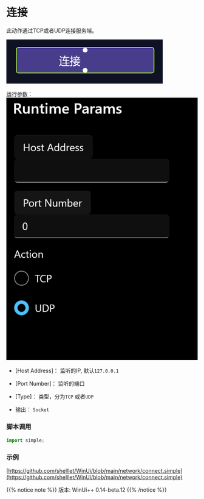 # 连接 
此动作通过TCP或者UDP连接服务端。

![action](./images/07.png 'size=90%')


运行参数：
![param](./images/08.png 'size=90%')


* [Host Address]： 监听的IP, 默认`127.0.0.1`
* [Port Number]： 监听的端口
* [Type]： 类型，分为`TCP` 或者`UDP`

* 输出： `Socket`


### 脚本调用

```python
import simple;

```

### 示例

[https://github.com/shelllet/WinUi/blob/main/network/connect.simple](https://github.com/shelllet/WinUi/blob/main/network/connect.simple)


{{% notice note %}}
版本: WinUi++ 0.14-beta.12 
{{% /notice %}}